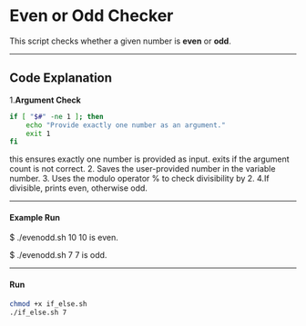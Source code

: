 # Even or Odd Checker

This script checks whether a given number  is **even** or **odd**.

---

## Code Explanation

1.**Argument Check**  
   ```bash
   if [ "$#" -ne 1 ]; then
       echo "Provide exactly one number as an argument."
       exit 1
   fi
   ```
  this ensures exactly one number is provided as input.
  exits if the argument count is not correct.
2. Saves the user-provided number in the variable number.
3. Uses the modulo operator % to check divisibility by 2.
4.If divisible, prints even, otherwise odd.

---

#### Example Run
$ ./evenodd.sh 10
10 is even.

$ ./evenodd.sh 7
7 is odd.


---

#### Run

```bash
chmod +x if_else.sh   
./if_else.sh 7

```

